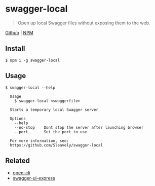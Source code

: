 # swagger-local

> Open up local Swagger files without exposing them to the web.

[Github](https://github.com/Sleavely/swagger-local) | [NPM](https://www.npmjs.com/package/swagger-local)

## Install

```
$ npm i -g swagger-local
```

## Usage

```
$ swagger-local --help

  Usage
    $ swagger-local <swaggerfile>

  Starts a temporary local Swagger server

  Options
    --help
    --no-stop    Dont stop the server after launching browser
    --port       Set the port to use

  For more information, see:
  https://github.com/Sleavely/swagger-local
```

## Related

- [open-cli](https://github.com/sindresorhus/open-cli)
- [swagger-ui-express](https://github.com/scottie1984/swagger-ui-express)
